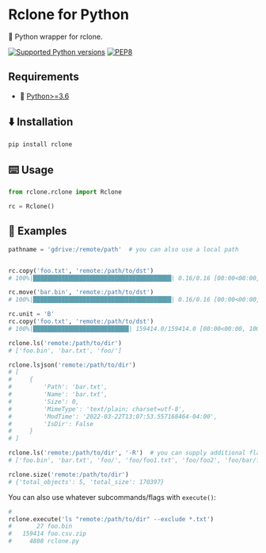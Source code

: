 # Rclone for Python

🚀 Python wrapper for rclone.

[![Supported Python versions](https://img.shields.io/badge/Python-%3E=3.6-blue.svg)](https://www.python.org/downloads/) [![PEP8](https://img.shields.io/badge/Code%20style-PEP%208-orange.svg)](https://www.python.org/dev/peps/pep-0008/) 


## Requirements
- 🐍 [Python>=3.6](https://www.python.org/downloads/)


## ⬇️ Installation

```sh
pip install rclone
```


## ⌨️ Usage

```py
from rclone.rclone import Rclone

rc = Rclone()
```


## 📕 Examples


```py
pathname = 'gdrive:/remote/path'  # you can also use a local path


rc.copy('foo.txt', 'remote:/path/to/dst')
# 100%|███████████████████████████████████████| 0.16/0.16 [00:00<00:00,  1.13MB/s]
```

```py
rc.move('bar.bin', 'remote:/path/to/dst')
# 100%|███████████████████████████████████████| 0.16/0.16 [00:00<00:00,  1.34MB/s]
```

```py
rc.unit = 'B'
rc.copy('foo.txt', 'remote:/path/to/dst')
# 100%|███████████████████████████| 159414.0/159414.0 [00:00<00:00, 1003822.00B/s]
```

```py
rclone.ls('remote:/path/to/dir')
# ['foo.bin', 'bar.txt', 'foo/']
```

```py
rclone.lsjson('remote:/path/to/dir')
# [
#     {
#         'Path': 'bar.txt',
#         'Name': 'bar.txt',
#         'Size': 0,
#         'MimeType': 'text/plain; charset=utf-8',
#         'ModTime': '2022-03-22T13:07:53.557168464-04:00',
#         'IsDir': False
#     }
# ]
```

```py
rclone.ls('remote:/path/to/dir', '-R')  # you can supply additional flags to any command as positional argments
# ['foo.bin', 'bar.txt', 'foo/', 'foo/foo1.txt', 'foo/foo2', 'foo/bar/foobar.txt']
```

```py
rclone.size('remote:/path/to/dir')
# {'total_objects': 5, 'total_size': 170397}
```

You can also use whatever subcommands/flags with `execute()`:

```py
# 
rclone.execute('ls "remote:/path/to/dir" --exclude *.txt')
#       27 foo.bin
#   159414 foo.csv.zip
#     4808 rclone.py
```
